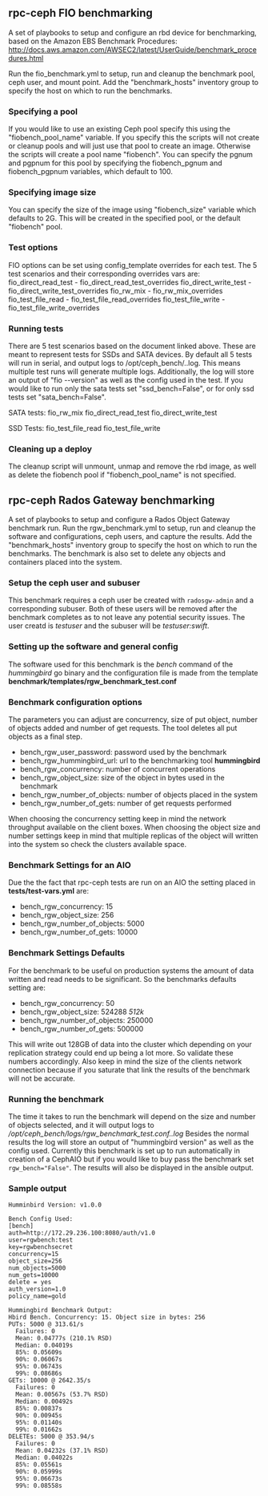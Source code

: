 ## rpc-ceph FIO benchmarking

A set of playbooks to setup and configure an rbd device for
benchmarking, based on the Amazon EBS Benchmark Procedures:
http://docs.aws.amazon.com/AWSEC2/latest/UserGuide/benchmark_procedures.html

Run the fio_benchmark.yml to setup, run and cleanup the benchmark pool,
ceph user, and mount point. Add the "benchmark_hosts" inventory group to specify
the host on which to run the benchmarks.

### Specifying a pool
If you would like to use an existing Ceph pool specify this using the
"fiobench_pool_name" variable. If you specify this the scripts will not create
or cleanup pools and will just use that pool to create an image. Otherwise
the scripts will create a pool name "fiobench". You can specify the pgnum and
pgpnum for this pool by specifying the fiobench_pgnum and fiobench_pgpnum
variables, which default to 100.

### Specifying image size
You can specify the size of the image using "fiobench_size" variable which
defaults to 2G. This will be created in the specified pool, or the default
"fiobench" pool.

### Test options
FIO options can be set using config_template overrides for each test.
The 5 test scenarios and their corresponding overrides vars are:
fio_direct_read_test - fio_direct_read_test_overrides
fio_direct_write_test - fio_direct_write_test_overrides
fio_rw_mix - fio_rw_mix_overrides
fio_test_file_read - fio_test_file_read_overrides
fio_test_file_write - fio_test_file_write_overrides

### Running tests
There are 5 test scenarios based on the document linked above. These are
meant to represent tests for SSDs and SATA devices. By default all 5 tests will
run in serial, and output logs to /opt/ceph_bench/<test>.<timestamp>.log.
This means multiple test runs will generate multiple logs. Additionally, the log
will store an output of "fio --version" as well as the config used in the test.
If you would like to run only the sata tests set "ssd_bench=False", or for only
ssd tests set "sata_bench=False".

SATA tests:
fio_rw_mix
fio_direct_read_test
fio_direct_write_test

SSD Tests:
fio_test_file_read
fio_test_file_write

### Cleaning up a deploy
The cleanup script will unmount, unmap and remove the rbd image, as well as
delete the fiobench pool if "fiobench_pool_name" is not specified.

## rpc-ceph Rados Gateway benchmarking
A set of playbooks to setup and configure a Rados Object Gateway benchmark run.
Run the rgw_benchmark.yml to setup, run and cleanup the software and configurations,
ceph users, and capture the results. Add the "benchmark_hosts" inventory group to specify
the host on which to run the benchmarks.  The benchmark is also set to delete any objects
and containers placed into the system.

### Setup the ceph user and subuser
This benchmark requires a ceph user be created with `radosgw-admin` and a corresponding subuser.
Both of these users will be removed after the benchmark completes as to not leave any potential 
security issues.    The user creatd is *testuser* and the subuser will be *testuser:swift*.

### Setting up the software and general config
The software used for this benchmark is the *bench* command of the *hummingbird* go binary and 
the configuration file is made from the template  **benchmark/templates/rgw_benchmark_test.conf**

### Benchmark configuration options
The parameters you can adjust are concurrency, size of put object, number of objects added 
and number of get requests.  The tool deletes all put objects as a final step.

* bench_rgw_user_password:  password used by the benchmark
* bench_rgw_hummingbird_url: url to the benchmarking tool **hummingbird**
* bench_rgw_concurrency:  number of concurrent operations
* bench_rgw_object_size:   size of the object in bytes used in the benchmark 
* bench_rgw_number_of_objects:  number of objects placed in the system 
* bench_rgw_number_of_gets: number of get requests performed

When choosing the concurrency setting keep in mind the network throughput available on the client boxes. 
When choosing the object size and number settings keep in mind that multiple replicas of the object will 
written into the system so check the clusters available space.   

### Benchmark Settings for an AIO
Due the the fact that rpc-ceph tests are run on an AIO the setting placed in **tests/test-vars.yml** are:
* bench_rgw_concurrency:  15
* bench_rgw_object_size: 256
* bench_rgw_number_of_objects: 5000 
* bench_rgw_number_of_gets: 10000

### Benchmark Settings Defaults
For the benchmark to be useful on production systems the amount of data written and read needs to be significant.
So the benchmarks defaults setting are:
* bench_rgw_concurrency:  50
* bench_rgw_object_size: 524288 *512k*
* bench_rgw_number_of_objects: 250000
* bench_rgw_number_of_gets: 500000

This will write out 128GB of data into the cluster which depending on your replication strategy could end up
being a lot more. So validate these numbers accordingly. Also keep in mind the size of the clients 
network connection because if you saturate that link the results of the benchmark will not be accurate.

### Running the benchmark
The time it takes to run the benchmark will depend on the size and number of objects selected, 
and it will output logs to */opt/ceph_bench/logs/rgw_benchmark_test.conf.<timestamp>.log*
Besides the normal results the log will store an output of "hummingbird version" as well as the config used.
Currently this benchmark is set up to run automatically in creation of a CephAIO but if
you would like to buy pass the benchmark set `rgw_bench="False"`.   The results will also be
displayed in the ansible output.

### Sample output
```
Humminbird Version: v1.0.0

Bench Config Used:
[bench]
auth=http://172.29.236.100:8080/auth/v1.0
user=rgwbench:test
key=rgwbenchsecret
concurrency=15 
object_size=256
num_objects=5000
num_gets=10000
delete = yes
auth_version=1.0
policy_name=gold

Hummingbird Benchmark Output:
Hbird Bench. Concurrency: 15. Object size in bytes: 256
PUTs: 5000 @ 313.61/s
  Failures: 0
  Mean: 0.04777s (210.1% RSD)
  Median: 0.04019s
  85%: 0.05609s
  90%: 0.06067s
  95%: 0.06743s
  99%: 0.08686s
GETs: 10000 @ 2642.35/s
  Failures: 0
  Mean: 0.00567s (53.7% RSD)
  Median: 0.00492s
  85%: 0.00837s
  90%: 0.00945s
  95%: 0.01140s
  99%: 0.01662s
DELETEs: 5000 @ 353.94/s
  Failures: 0
  Mean: 0.04232s (37.1% RSD)
  Median: 0.04022s
  85%: 0.05561s
  90%: 0.05999s
  95%: 0.06673s
  99%: 0.08558s
```
